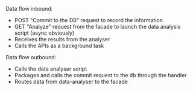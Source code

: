Data flow inbound:

* POST "Commit to the DB" request to record the information
* GET "Analyze" request from the facade to launch the data analysis script (async obviously)
* Receives the results from the analyser
* Calls the APIs as a background task

Data flow outbound:

* Calls the data analyser script
* Packages and calls the commit request to the db through the handler
* Routes data from data-analyser to the facade
